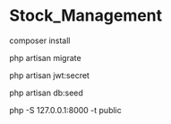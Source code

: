 # Stock_Management

composer install

php artisan migrate

php artisan jwt:secret

php artisan db:seed

php -S 127.0.0.1:8000 -t public
